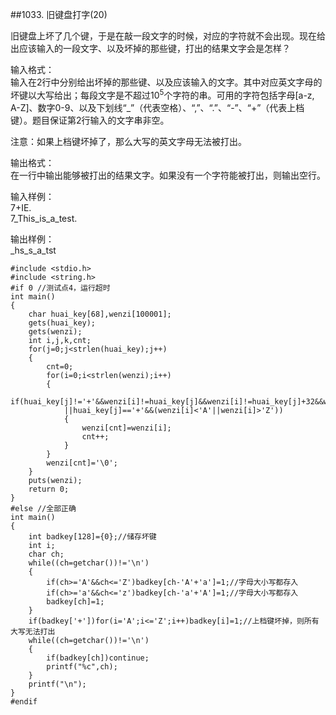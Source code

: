 ##1033. 旧键盘打字(20)  

旧键盘上坏了几个键，于是在敲一段文字的时候，对应的字符就不会出现。现在给出应该输入的一段文字、以及坏掉的那些键，打出的结果文字会是怎样？  
 
输入格式：  
输入在2行中分别给出坏掉的那些键、以及应该输入的文字。其中对应英文字母的坏键以大写给出；每段文字是不超过10<sup>5</sup>个字符的串。可用的字符包括字母[a-z, A-Z]、数字0-9、以及下划线“_”（代表空格）、“,”、“.”、“-”、“+”（代表上档键）。题目保证第2行输入的文字串非空。  

注意：如果上档键坏掉了，那么大写的英文字母无法被打出。  

输出格式：  
在一行中输出能够被打出的结果文字。如果没有一个字符能被打出，则输出空行。  

输入样例：  
7+IE.  
7_This_is_a_test.  

输出样例：  
_hs_s_a_tst  

	#include <stdio.h>
	#include <string.h>
	#if 0 //测试点4，运行超时 
	int main()
	{
		char huai_key[68],wenzi[100001];
		gets(huai_key);
		gets(wenzi);
		int i,j,k,cnt;
		for(j=0;j<strlen(huai_key);j++)
		{
			cnt=0;
			for(i=0;i<strlen(wenzi);i++)
			{
				if(huai_key[j]!='+'&&wenzi[i]!=huai_key[j]&&wenzi[i]!=huai_key[j]+32&&wenzi[i]!=huai_key[j]-32
				||huai_key[j]=='+'&&(wenzi[i]<'A'||wenzi[i]>'Z'))
				{
					wenzi[cnt]=wenzi[i];
					cnt++;
				}
			}
			wenzi[cnt]='\0';
		}
		puts(wenzi);
		return 0;
	}
	#else //全部正确 
	int main()
	{
	    int badkey[128]={0};//储存坏键
	    int i;
	    char ch;
	    while((ch=getchar())!='\n')
	    {
	        if(ch>='A'&&ch<='Z')badkey[ch-'A'+'a']=1;//字母大小写都存入
	        if(ch>='a'&&ch<='z')badkey[ch-'a'+'A']=1;//字母大小写都存入
	        badkey[ch]=1;
	    }
	    if(badkey['+'])for(i='A';i<='Z';i++)badkey[i]=1;//上档键坏掉，则所有大写无法打出
	    while((ch=getchar())!='\n')
	    {
	        if(badkey[ch])continue;
	        printf("%c",ch);
	    }
	    printf("\n");
	}
	#endif